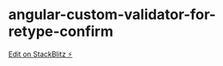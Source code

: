 # angular-custom-validator-for-retype-confirm

[Edit on StackBlitz ⚡️](https://stackblitz.com/edit/angular-custom-validator-for-retype-confirm)